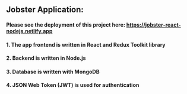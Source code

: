 ## Jobster Application:
#### Please see the deployment of this project here: https://jobster-react-nodejs.netlify.app
#### 1. The app frontend is written in React and Redux Toolkit library
#### 2. Backend is written in Node.js
#### 3. Database is written with MongoDB
#### 4. JSON Web Token (JWT) is used for authentication
